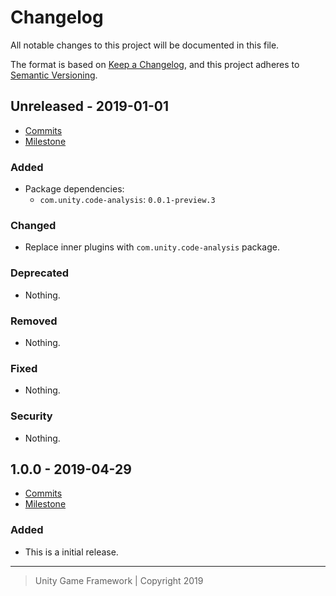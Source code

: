 # Changelog
All notable changes to this project will be documented in this file.

The format is based on [Keep a Changelog](https://keepachangelog.com/en/1.0.0/),
and this project adheres to [Semantic Versioning](https://semver.org/spec/v2.0.0.html).

## Unreleased - 2019-01-01
- [Commits](https://github.com/unity-game-framework/ugf-code-analysis/compare/0.0.0...0.0.0)
- [Milestone](https://github.com/unity-game-framework/ugf-code-analysis/milestone/0?closed=1)

### Added
- Package dependencies:
    - `com.unity.code-analysis`: `0.0.1-preview.3`

### Changed
- Replace inner plugins with `com.unity.code-analysis` package.

### Deprecated
- Nothing.

### Removed
- Nothing.

### Fixed
- Nothing.

### Security
- Nothing.

## 1.0.0 - 2019-04-29
- [Commits](https://github.com/unity-game-framework/ugf-code-analysis/compare/a772469...1.0.0)
- [Milestone](https://github.com/unity-game-framework/ugf-code-analysis/milestone/1?closed=1)

### Added
- This is a initial release.

---
> Unity Game Framework | Copyright 2019

